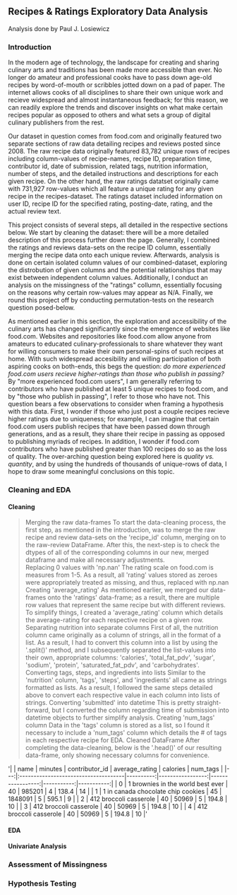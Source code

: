 ## Recipes & Ratings Exploratory Data Analysis
Analysis done by Paul J. Losiewicz
### **Introduction**
  In the modern age of technology, the landscape for creating and sharing culinary arts and traditions has been made more accessible than ever.  No longer do amateur and professional cooks have to pass down age-old recipes by word-of-mouth or scribbles jotted down on a pad of paper. The internet allows cooks of all disciplines to share their own unique work and recieve widespread and almost instantaneous feedback; for this reason, we can readily explore the trends and discover insights on what make certain recipes popular as opposed to others and what sets a group of digital culinary publishers from the rest.

  Our dataset in question comes from food.com and originally featured two separate sections of raw data detailing recipes and reviews posted since 2008.  The raw recipe data originally featured 83,782 unique rows of recipes including column-values of recipe-names, recipe ID, preparation time, contributor id, date of submission, related tags, nutrition information, number of steps, and the detailed instructions and descriptions for each given recipe.  On the other hand, the raw ratings datatset originally came with 731,927 row-values which all feature a unique rating for any given recipe in the recipes-dataset.  The ratings dataset included information on user ID, recipe ID for the specified rating, posting-date, rating, and the actual review text.  

  This project consists of several steps, all detailed in the respective sections below.  We start by cleaning the dataset: there will be a more detailed description of this process further down the page.  Generally, I combined the ratings and reviews data-sets on the recipe ID column, essentially merging the recipe data onto each unique review. Afterwards, analysis is done on certain isolated column values of our combined-dataset, exploring the distrobution of given columns and the potential relationships that may exist between independent column values. Additionally, I conduct an analysis on the missingness of the "ratings" collumn, essentially focusing on the reasons why certain row-values may appear as N/A.  Finally, we round this project off by conducting permutation-tests on the research question posed-below.

  As mentioned earlier in this section, the exploration and accessibility of the culinary arts has changed significantly since the emergence of websites like food.com.  Websites and repositories like food.com allow anyone from amateurs to educated culinary-professionals to share whatever they want for willing consumers to make their own personal-spins of such recipes at home.  With such widespread accesibility and willing participation of both aspiring cooks on both-ends, this begs the question: *do more experienced food.com users recieve higher-ratings than those who publish in passing?*  By "more experienced food.com users", I am generally referring to contributors who have published at least 5 unique recipes to food.com, and by "those who publish in passing", I refer to those who have not.  This question bears a few observations to consider when framing a hypothesis with this data.  First, I wonder if those who just post a couple recipes recieve higher ratings due to uniqueness; for example, I can imagine that certain food.com users publish recipes that have been passed down through generations, and as a result, they share their recipe in passing as opposed to publishing myriads of recipes.  In addition, I wonder if food.com contributors who have published greater than 100 recipes do so as the loss of quality.  The over-arching question being explored here is *quality vs. quantity*, and by using the hundreds of thousands of unique-rows of data, I hope to draw some meaningful conclusions on this topic.

### **Cleaning and EDA**

#### Cleaning

  > Merging the raw data-frames
  To start the data-cleaning process, the first step, as mentioned in the introduction, was to merge the raw recipe and review data-sets on the 'recipe_id' column, merging on to the raw-review DataFrame.  After this, the next-step is to check the dtypes of all of the corresponding columns in our new, merged dataframe and make all necessary adjustments.  
  > Replacing 0 values with 'np.nan'
  The rating scale on food.com is measures from 1-5.  As a result, all 'rating' values stored as zeroes were appropriately treated as missing, and thus, replaced with np.nan
  > Creating 'average_rating'
  As mentioned earlier, we merged our data-frames onto the 'ratings' data-frame; as a result, there are multiple row values that represent the same recipe but with different reviews.  To simplify things, I created a 'average_rating' column which details the average-rating for each respective recipe on a given row.
  > Separating nutrition into separate columns
  First of all, the nutrition column came originally as a column of strings, all in the format of a list.  As a result, I had to convert this column into a list by using the '.split()' method, and I subsequently separated the list-values into their own, appropriate columns: 'calories', 'total_fat_pdv', 'sugar', 'sodium', 'protein', 'saturated_fat_pdv', and 'carbohydrates'.
  > Converting tags, steps, and ingredients into lists
  Similar to the 'nutrition' column, 'tags', 'steps', and 'ingredients' all came as strings formatted as lists.  As a result, I followed the same steps detailed above to convert each respective value in each column into lists of strings.
  > Converting 'submitted' into datetime
  This is pretty straight-forward, but I converted the column regarding time of submission into datetime objects to further simplify analysis.
  > Creating 'num_tags' column
  Data in the 'tags' column is stored as a list, so I found it necessary to include a 'num_tags' column which details the # of tags in each respective recipe for EDA.
  > Cleaned DataFrame
  After completing the data-cleaning, below is the '.head()' of our resulting data-frame, only showing necessary columns for convenience.

'|    | name                                 |   minutes |   contributor_id |   average_rating |   calories |   num_tags |
 |---:|:-------------------------------------|----------:|-----------------:|-----------------:|-----------:|-----------:|
 |  0 | 1 brownies in the world    best ever |        40 |           985201 |                4 |      138.4 |         14 |
 |  1 | 1 in canada chocolate chip cookies   |        45 |          1848091 |                5 |      595.1 |          9 |
 |  2 | 412 broccoli casserole               |        40 |            50969 |                5 |      194.8 |         10 |
 |  3 | 412 broccoli casserole               |        40 |            50969 |                5 |      194.8 |         10 |
 |  4 | 412 broccoli casserole               |        40 |            50969 |                5 |      194.8 |         10 |'

#### **EDA**

#### Univariate Analysis



### Assessment of Missingness
### Hypothesis Testing